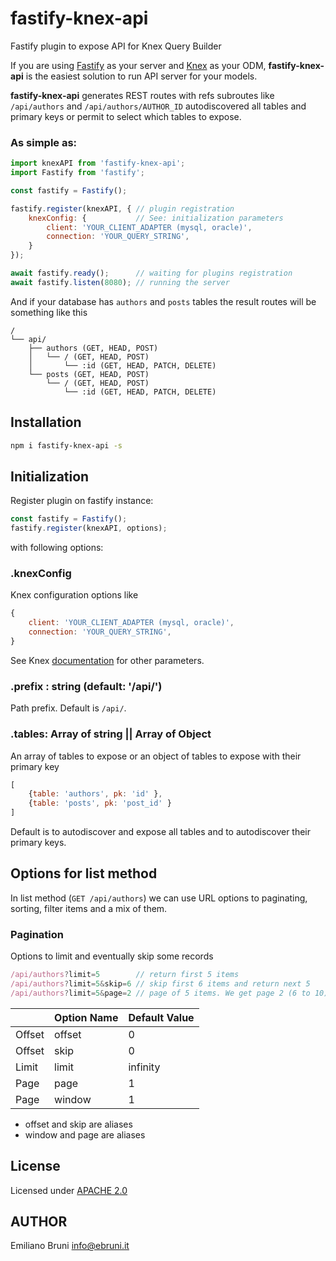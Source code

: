 # fastify-knex-api

Fastify plugin to expose API for Knex Query Builder

If you are using [Fastify](https://github.com/fastify/fastify) as your server and [Knex](https://knexjs.org/) as your ODM, **fastify-knex-api** is the easiest solution to run API server for your models. 

**fastify-knex-api** generates REST routes with refs subroutes like `/api/authors` and `/api/authors/AUTHOR_ID` autodiscovered all tables and primary keys or permit to select which tables to expose.

### As simple as:
```javascript
import knexAPI from 'fastify-knex-api';
import Fastify from 'fastify';

const fastify = Fastify();

fastify.register(knexAPI, { // plugin registration
    knexConfig: {           // See: initialization parameters
        client: 'YOUR_CLIENT_ADAPTER (mysql, oracle)',
        connection: 'YOUR_QUERY_STRING',
    }
});

await fastify.ready();      // waiting for plugins registration
await fastify.listen(8080); // running the server
```
And if your database has `authors` and `posts` tables the result routes will be something like this

```
/
└── api/
    ├── authors (GET, HEAD, POST)
    │   └── / (GET, HEAD, POST)
    │       └── :id (GET, HEAD, PATCH, DELETE)
    └── posts (GET, HEAD, POST)
        └── / (GET, HEAD, POST)
            └── :id (GET, HEAD, PATCH, DELETE)
```

## Installation

```bash
npm i fastify-knex-api -s
```

## Initialization

Register plugin on fastify instance:

```javascript
const fastify = Fastify();
fastify.register(knexAPI, options);
```

with following options:

### .knexConfig

Knex configuration options like

```javascript
{  
    client: 'YOUR_CLIENT_ADAPTER (mysql, oracle)',
    connection: 'YOUR_QUERY_STRING',
}
```

See Knex [documentation](https://knexjs.org/guide/#configuration-options) for other parameters.


### .prefix : string (default: '/api/')

Path prefix. Default is `/api/`.

### .tables: Array of string || Array of Object

An array of tables to expose or an object of tables to expose with their primary key

```javascript
[  
    {table: 'authors', pk: 'id' },
    {table: 'posts', pk: 'post_id' }
]
```
Default is to autodiscover and expose all tables and to autodiscover their primary keys.

## Options for list method

In list method (`GET /api/authors`) we can use URL options to paginating, sorting, filter items and a mix of them.

### Pagination

Options to limit and eventually skip some records

```javascript
/api/authors?limit=5        // return first 5 items
/api/authors?limit=5&skip=6 // skip first 6 items and return next 5
/api/authors?limit=5&page=2 // page of 5 items. We get page 2 (6 to 10)
```

|         | Option Name | Default Value |
| ------- | ----------- | ------------- |
| Offset  | offset      | 0             |
| Offset  | skip        | 0             |
| Limit   | limit       | infinity      |
| Page    | page        | 1             |
| Page    | window      | 1             |    

* offset and skip are aliases
* window and page are aliases

## License

Licensed under [APACHE 2.0](./LICENSE)

## AUTHOR

Emiliano Bruni <info@ebruni.it>